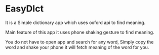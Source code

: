 # EasyDIct
It is a Simple dictionary app which uses oxford api to find meaning.

Main feature of this app it uses phone shaking gesture to find meaning.

You do not have to open app and search for any word, Simply copy the word and shake your phone it will fetch meaning of the word for you.
